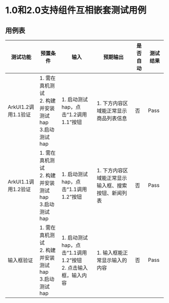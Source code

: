 # 1.0和2.0支持组件互相嵌套测试用例

## 用例表

| 测试功能           | 预置条件                                | 输入                                             | 预期输出                        | 是否自动 | 测试结果 |
|----------------|-------------------------------------|------------------------------------------------|-----------------------------|------|------|
| ArkUI1.2调用1.1验证 | 1. 需在真机测试 <br/> 2. 构建并安装测试hap <br/> 3.启动测试hap| 1. 启动测试hap，点击“1.2调用1.1”按钮                      | 1. 下方内容区域能正常显示商品列表信息        | 否    | Pass |
| ArkUI1.1调用1.2验证 | 1. 需在真机测试 <br/> 2. 构建并安装测试hap <br/> 3.启动测试hap| 1. 启动测试hap，点击“1.1调用1.2”按钮                      | 1. 下方内容区域能正常显示输入框、搜索按钮、新闻列表 | 否    | Pass |
| 输入框验证          | 1. 需在真机测试 <br/> 2. 构建并安装测试hap <br/> 3.启动测试hap| 1. 启动测试hap，点击“1.1调用1.2”按钮 <br /> 2. 点击输入框，输入内容 | 1. 输入框能正常显示输入的内容            | 否    | Pass |
